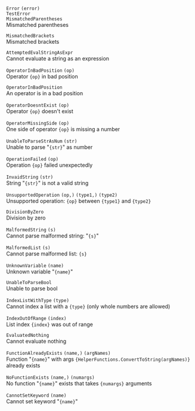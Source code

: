 `Error` `(error)`\
`TestError`\
`MismatchedParentheses`\
Mismatched parentheses

`MismatchedBrackets`\
Mismatched brackets

`AttemptedEvalStringAsExpr`\
Cannot evaluate a string as an expression

`OperatorInBadPosition` `(op)`\
Operator `{op}` in bad position

`OperatorInBadPosition`\
An operator is in a bad position

`OperatorDoesntExist` `(op)`\
Operator `{op}` doesn't exist

`OperatorMissingSide` `(op)`\
One side of operator `{op}` is missing a number

`UnableToParseStrAsNum` `(str)`\
Unable to parse \"`{str}`\" as number

`OperationFailed` `(op)`\
Operation `{op}` failed unexpectedly

`InvaidString` `(str)`\
String \"`{str}`\" is not a valid string

`UnsupportedOperation` `(op,)` `(type1,)` `(type2)`\
Unsupported operation: `{op}` between `{type1}` and `{type2}`

`DivisionByZero`\
Division by zero

`MalformedString` `(s)`\
Cannot parse malformed string: \"`{s}`\"

`MalformedList` `(s)`\
Cannot parse malformed list: `{s}`

`UnknownVariable` `(name)`\
Unknown variable \"`{name}`\"

`UnableToParseBool`\
Unable to parse bool

`IndexListWithType` `(type)`\
Cannot index a list with a `{type}` (only whole numbers are allowed)

`IndexOutOfRange` `(index)`\
List index `{index}` was out of range

`EvaluatedNothing`\
Cannot evaluate nothing

`FunctionAlreadyExists` `(name,)` `(argNames)`\
Function \"`{name}`\" with args `{HelperFunctions.ConvertToString(argNames)}` already exists

`NoFunctionExists` `(name,)` `(numargs)`\
No function \"`{name}`\" exists that takes `{numargs}` arguments

`CannotSetKeyword` `(name)`\
Cannot set keyword \"`{name}`\"

